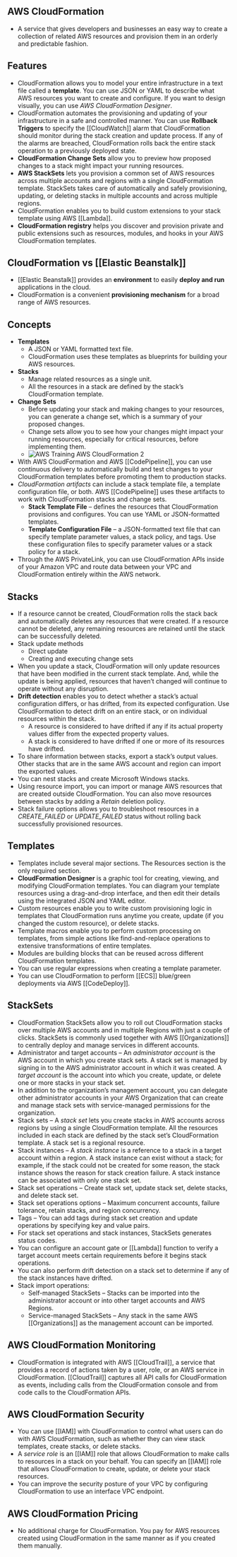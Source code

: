 ## AWS CloudFormation

- A service that gives developers and businesses an easy way to create a collection of related AWS resources and provision them in an orderly and predictable fashion.
## **Features**

- CloudFormation allows you to model your entire infrastructure in a text file called a **template**. You can use JSON or YAML to describe what AWS resources you want to create and configure. If you want to design visually, you can use _AWS CloudFormation Designer_.
- CloudFormation automates the provisioning and updating of your infrastructure in a safe and controlled manner. You can use **Rollback Triggers** to specify the [[CloudWatch]] alarm that CloudFormation should monitor during the stack creation and update process. If any of the alarms are breached, CloudFormation rolls back the entire stack operation to a previously deployed state.
- **CloudFormation Change Sets** allow you to preview how proposed changes to a stack might impact your running resources.
- **AWS StackSets** lets you provision a common set of AWS resources across multiple accounts and regions with a single CloudFormation template. StackSets takes care of automatically and safely provisioning, updating, or deleting stacks in multiple accounts and across multiple regions.
- CloudFormation enables you to build custom extensions to your stack template using AWS [[Lambda]].
- **CloudFormation registry** helps you discover and provision private and public extensions such as resources, modules, and hooks in your AWS CloudFormation templates.

## **CloudFormation vs [[Elastic Beanstalk]]**

- [[Elastic Beanstalk]] provides an **environment** to easily **deploy and run** applications in the cloud.
- CloudFormation is a convenient **provisioning mechanism** for a broad range of AWS resources.
## **Concepts**

- **Templates**
    - A JSON or YAML formatted text file.
    - CloudFormation uses these templates as blueprints for building your AWS resources.
- **Stacks**
    - Manage related resources as a single unit.
    - All the resources in a stack are defined by the stack’s CloudFormation template.
- **Change Sets**
    - Before updating your stack and making changes to your resources, you can generate a change set, which is a summary of your proposed changes.
    - Change sets allow you to see how your changes might impact your running resources, especially for critical resources, before implementing them.
    - ![AWS Training AWS CloudFormation 2](https://td-mainsite-cdn.tutorialsdojo.com/wp-content/uploads/2018/12/AWS-Training-AWS-CloudFormation-2.jpg)
- With AWS CloudFormation and AWS [[CodePipeline]], you can use continuous delivery to automatically build and test changes to your CloudFormation templates before promoting them to production stacks.
- _CloudFormation artifacts_ can include a stack template file, a template configuration file, or both. AWS [[CodePipeline]] uses these artifacts to work with CloudFormation stacks and change sets.
    - **Stack Template File** – defines the resources that CloudFormation provisions and configures. You can use YAML or JSON-formatted templates.
    - **Template Configuration File** – a JSON-formatted text file that can specify template parameter values, a stack policy, and tags. Use these configuration files to specify parameter values or a stack policy for a stack.
- Through the AWS PrivateLink, you can use CloudFormation APIs inside of your Amazon VPC and route data between your VPC and CloudFormation entirely within the AWS network.

## **Stacks**

- If a resource cannot be created, CloudFormation rolls the stack back and automatically deletes any resources that were created. If a resource cannot be deleted, any remaining resources are retained until the stack can be successfully deleted.
- Stack update methods
    - Direct update
    - Creating and executing change sets
- When you update a stack, CloudFormation will only update resources that have been modified in the current stack template. And, while the update is being applied, resources that haven’t changed will continue to operate without any disruption.
- **Drift detection** enables you to detect whether a stack’s actual configuration differs, or has drifted, from its expected configuration. Use CloudFormation to detect drift on an entire stack, or on individual resources within the stack.
    - A resource is considered to have drifted if any if its actual property values differ from the expected property values.
    - A stack is considered to have drifted if one or more of its resources have drifted.
- To share information between stacks, export a stack’s output values. Other stacks that are in the same AWS account and region can import the exported values.
- You can nest stacks and create Microsoft Windows stacks.
- Using resource import, you can import or manage AWS resources that are created outside CloudFormation. You can also move resources between stacks by adding a _Retain_ deletion policy.
- Stack failure options allows you to troubleshoot resources in a _CREATE_FAILED_ or _UPDATE_FAILED_ status without rolling back successfully provisioned resources.

## **Templates**

- Templates include several major sections. The Resources section is the only required section.
- **CloudFormation Designer** is a graphic tool for creating, viewing, and modifying CloudFormation templates. You can diagram your template resources using a drag-and-drop interface, and then edit their details using the integrated JSON and YAML editor.
- Custom resources enable you to write custom provisioning logic in templates that CloudFormation runs anytime you create, update (if you changed the custom resource), or delete stacks.
- Template macros enable you to perform custom processing on templates, from simple actions like find-and-replace operations to extensive transformations of entire templates.
- Modules are building blocks that can be reused across different CloudFormation templates.
- You can use regular expressions when creating a template parameter.
- You can use CloudFormation to perform [[ECS]] blue/green deployments via AWS [[CodeDeploy]].

## **StackSets**

- CloudFormation StackSets allow you to roll out CloudFormation stacks over multiple AWS accounts and in multiple Regions with just a couple of clicks. StackSets is commonly used together with AWS [[Organizations]] to centrally deploy and manage services in different accounts.
- Administrator and target accounts – An _administrator account_ is the AWS account in which you create stack sets. A stack set is managed by signing in to the AWS administrator account in which it was created. A _target account_ is the account into which you create, update, or delete one or more stacks in your stack set.
- In addition to the organization’s management account, you can delegate other administrator accounts in your AWS Organization that can create and manage stack sets with service-managed permissions for the organization.
- Stack sets – A _stack set_ lets you create stacks in AWS accounts across regions by using a single CloudFormation template. All the resources included in each stack are defined by the stack set’s CloudFormation template. A stack set is a regional resource.
- Stack instances – A _stack instance_ is a reference to a stack in a target account within a region. A stack instance can exist without a stack; for example, if the stack could not be created for some reason, the stack instance shows the reason for stack creation failure. A stack instance can be associated with only one stack set.
- Stack set operations – Create stack set, update stack set, delete stacks, and delete stack set.
- Stack set operations options – Maximum concurrent accounts, failure tolerance, retain stacks, and region concurrency.
- Tags – You can add tags during stack set creation and update operations by specifying key and value pairs.
- For stack set operations and stack instances, StackSets generates status codes.
- You can configure an account gate or [[Lambda]] function to verify a target account meets certain requirements before it begins stack operations.
- You can also perform drift detection on a stack set to determine if any of the stack instances have drifted.
- Stack import operations:
    - Self-managed StackSets – Stacks can be imported into the administrator account or into other target accounts and AWS Regions.
    - Service-managed StackSets – Any stack in the same AWS [[Organizations]] as the management account can be imported.

## **AWS CloudFormation Monitoring**

- CloudFormation is integrated with AWS [[CloudTrail]], a service that provides a record of actions taken by a user, role, or an AWS service in CloudFormation. [[CloudTrail]] captures all API calls for CloudFormation as events, including calls from the CloudFormation console and from code calls to the CloudFormation APIs.

## **AWS CloudFormation Security**

- You can use [[IAM]] with CloudFormation to control what users can do with AWS CloudFormation, such as whether they can view stack templates, create stacks, or delete stacks.
- A _service role_ is an [[IAM]] role that allows CloudFormation to make calls to resources in a stack on your behalf. You can specify an [[IAM]] role that allows CloudFormation to create, update, or delete your stack resources.
- You can improve the security posture of your VPC by configuring CloudFormation to use an interface VPC endpoint.

## **AWS CloudFormation Pricing**

- No additional charge for CloudFormation. You pay for AWS resources created using CloudFormation in the same manner as if you created them manually.